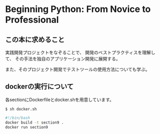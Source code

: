 # Beginning Python: From Novice to Professional

## この本に求めること
実践開発プロジェクトをなぞることで、
開発のベストプラクティスを理解して、
その手法を独自のアプリケーション開発に展開する。

また、そのプロジェクト開発でテストツールの使用方法についても学ぶ。


## dockerの実行について

各sectionにDockerfileとdocker.shを用意しています。

```
$ sh docker.sh
```


```bash
#!/bin/bash
docker build -t section9 .
docker run section9
```

